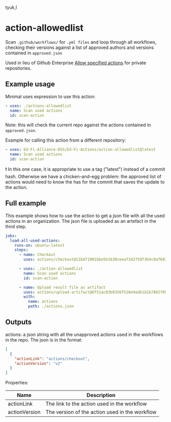 tyuk,l

# action-allowedlist

Scan `.github/workflows/` for `.yml files` and loop through all workflows,
checking their versions against a list of approved authors and versions
contained in `approved.json`

Used in lieu of Github Enterprise [Allow specified
actions](https://docs.github.com/en/repositories/managing-your-repositorys-settings-and-features/enabling-features-for-your-repository/managing-github-actions-settings-for-a-repository#allowing-specific-actions-to-run)
for private repositories.

## Example usage

Minimal uses expression to use this action:

``` yaml
- uses: ./actions-allowedlist
  name: Scan used actions
  id: scan-action
```

Note: this will check the current repo against the actions contained in
`approved.json`.

Example for calling this action from a different repository:

```yml
- uses: Ed-Fi-Alliance-OSS/Ed-Fi-Actions/action-allowedlist@latest
  name: Scan used actions
  id: scan-action
```

❗ In this one case, it is appropriate to use a tag ("latest") instead of a
commit hash. Otherwise we have a chicken-and-egg problem: the approved list of
actions would need to know the has for the commit that saves the update to the
action.

## Full example

This example shows how to use the action to get a json file with all the used
actions in an organization. The json file is uploaded as an artefact in the
third step.

``` yaml
jobs:
  load-all-used-actions:
    runs-on: ubuntu-latest
    steps:
      - name: Checkout
        uses: actions/checkout@11bd71901bbe5b1630ceea73d27597364c9af683 # v4.2.2

      - uses: ./action-allowedlist
        name: Scan used actions
        id: scan-action

      - name: Upload result file as artifact
        uses: actions/upload-artifact@6f51ac03b9356f520e9adb1b1b7802705f340c2b # v4.5.0
        with:
          name: actions
          path: ./actions.json
```

## Outputs

actions: a json string with all the unapproved actions used in the workflows in
the repo. The json is in the format:

``` json
[
  {
    "actionLink": "actions/checkout",
    "actionVersion": "v2"
  }
]
```

Properties:

| Name          | Description                                    |
| ------------- | ---------------------------------------------- |
| actionLink    | The link to the action used in the workflow    |
| actionVersion | The version of the action used in the workflow |
